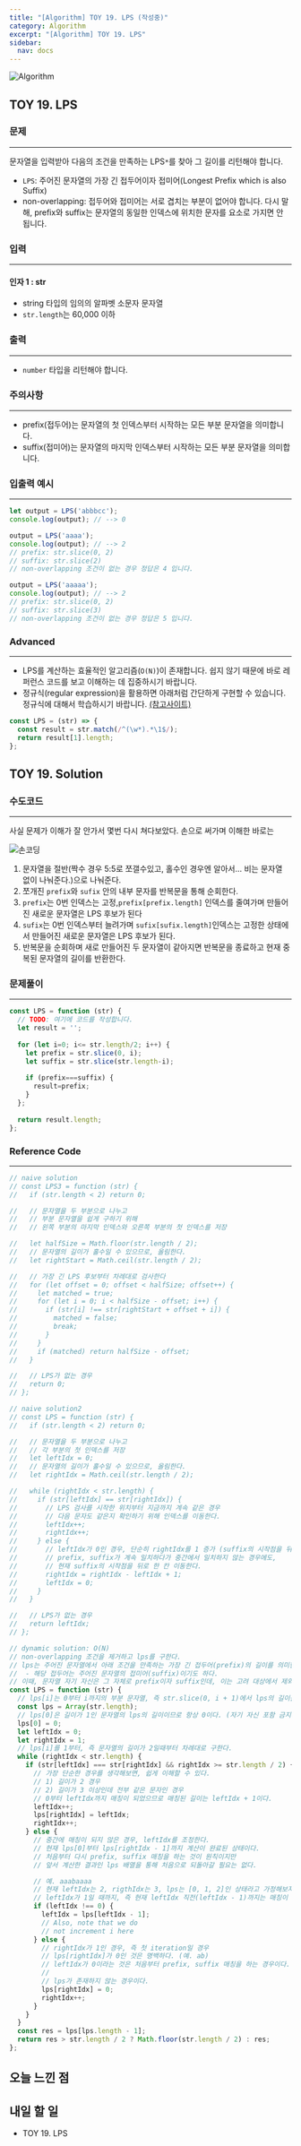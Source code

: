 ```yaml
---
title: "[Algorithm] TOY 19. LPS (작성중)"
category: Algorithm
excerpt: "[Algorithm] TOY 19. LPS"
sidebar:
  nav: docs
---
```


![Algorithm](https://user-images.githubusercontent.com/83164003/131701318-f0ff36c4-1fcc-4f21-b978-18a9d8ec3386.jpg)
## TOY 19. LPS
### 문제
---
문자열을 입력받아 다음의 조건을 만족하는 LPS`*`를 찾아 그 길이를 리턴해야 합니다.

- `LPS`: 주어진 문자열의 가장 긴 접두어이자 접미어(Longest Prefix which is also Suffix)
- non-overlapping: 접두어와 접미어는 서로 겹치는 부분이 없어야 합니다. 다시 말해, prefix와 suffix는 문자열의 동일한 인덱스에 위치한 문자를 요소로 가지면 안 됩니다.


### 입력
---
#### 인자 1 : str
- string 타입의 임의의 알파벳 소문자 문자열
- `str.length`는 60,000 이하

### 출력
---
- `number` 타입을 리턴해야 합니다.

### 주의사항
---
- prefix(접두어)는 문자열의 첫 인덱스부터 시작하는 모든 부분 문자열을 의미합니다.
- suffix(접미어)는 문자열의 마지막 인덱스부터 시작하는 모든 부분 문자열을 의미합니다.

### 입출력 예시
---
```javascript
let output = LPS('abbbcc');
console.log(output); // --> 0

output = LPS('aaaa');
console.log(output); // --> 2
// prefix: str.slice(0, 2)
// suffix: str.slice(2)
// non-overlapping 조건이 없는 경우 정답은 4 입니다.

output = LPS('aaaaa');
console.log(output); // --> 2
// prefix: str.slice(0, 2)
// suffix: str.slice(3)
// non-overlapping 조건이 없는 경우 정답은 5 입니다.
```

### Advanced
---
- LPS를 계산하는 효율적인 알고리즘(`O(N)`)이 존재합니다. 쉽지 않기 때문에 바로 레퍼런스 코드를 보고 이해하는 데 집중하시기 바랍니다.
- 정규식(regular expression)을 활용하면 아래처럼 간단하게 구현할 수 있습니다. 정규식에 대해서 학습하시기 바랍니다. <a href="https://regexr.com/" target="_blank">(참고사이트)</a>

```javascript
const LPS = (str) => {
  const result = str.match(/^(\w*).*\1$/);
  return result[1].length;
};
```

## TOY 19. Solution
### 수도코드
---
사실 문제가 이해가 잘 안가서 몇번 다시 쳐다보았다. 
손으로 써가며 이해한 바로는

![손코딩](https://user-images.githubusercontent.com/83164003/133775557-73296f0c-37e8-43b6-ae64-0aba0d96ac2e.jpg)

1. 문자열을 절반(짝수 경우 5:5로 쪼갤수있고, 홀수인 경우엔 알아서... 비는 문자열 없이 나눠준다.)으로 나눠준다.
2. 쪼개진 `prefix`와 `sufix` 안의 내부 문자를 반복문을 통해 순회한다.
3. `prefix`는 0번 인덱스는 고정,`prefix[prefix.length]` 인덱스를 줄여가며 만들어진 새로운 문자열은 LPS 후보가 된다
4. `sufix`는 0번 인덱스부터 늘려가며 `sufix[sufix.length]`인덱스는 고정한 상태에서 만들어진 새로운 문자열은 LPS 후보가 된다.
5. 반복문을 순회하며 새로 만들어진 두 문자열이 같아지면 반복문을 종료하고 현재 중복된 문자열의 길이를 반환한다.
### 문제풀이
---
```javascript 
const LPS = function (str) {
  // TODO: 여기에 코드를 작성합니다.
  let result = '';
  
  for (let i=0; i<= str.length/2; i++) {
    let prefix = str.slice(0, i);
    let suffix = str.slice(str.length-i);
    
    if (prefix===suffix) {
      result=prefix;
    }
  };
  
  return result.length;
};
```
### Reference Code
---
```javascript
// naive solution
// const LPS3 = function (str) {
//   if (str.length < 2) return 0;

//   // 문자열을 두 부분으로 나누고
//   // 부분 문자열을 쉽게 구하기 위해
//   // 왼쪽 부분의 마지막 인덱스와 오른쪽 부분의 첫 인덱스를 저장

//   let halfSize = Math.floor(str.length / 2);
//   // 문자열의 길이가 홀수일 수 있으므로, 올림한다.
//   let rightStart = Math.ceil(str.length / 2);

//   // 가장 긴 LPS 후보부터 차례대로 검사한다
//   for (let offset = 0; offset < halfSize; offset++) {
//     let matched = true;
//     for (let i = 0; i < halfSize - offset; i++) {
//       if (str[i] !== str[rightStart + offset + i]) {
//         matched = false;
//         break;
//       }
//     }
//     if (matched) return halfSize - offset;
//   }

//   // LPS가 없는 경우
//   return 0;
// };

// naive solution2
// const LPS = function (str) {
//   if (str.length < 2) return 0;

//   // 문자열을 두 부분으로 나누고
//   // 각 부분의 첫 인덱스를 저장
//   let leftIdx = 0;
//   // 문자열의 길이가 홀수일 수 있으므로, 올림한다.
//   let rightIdx = Math.ceil(str.length / 2);

//   while (rightIdx < str.length) {
//     if (str[leftIdx] == str[rightIdx]) {
//       // LPS 검사를 시작한 위치부터 지금까지 계속 같은 경우
//       // 다음 문자도 같은지 확인하기 위해 인덱스를 이동한다.
//       leftIdx++;
//       rightIdx++;
//     } else {
//       // leftIdx가 0인 경우, 단순히 rightIdx를 1 증가 (suffix의 시작점을 뒤로 한 칸 이동)
//       // prefix, suffix가 계속 일치하다가 중간에서 일치하지 않는 경우에도,
//       // 현재 suffix의 시작점을 뒤로 한 칸 이동한다.
//       rightIdx = rightIdx - leftIdx + 1;
//       leftIdx = 0;
//     }
//   }

//   // LPS가 없는 경우
//   return leftIdx;
// };

// dynamic solution: O(N)
// non-overlapping 조건을 제거하고 lps를 구한다.
// lps는 주어진 문자열에서 아래 조건을 만족하는 가장 긴 접두어(prefix)의 길이를 의미한다.
//  - 해당 접두어는 주어진 문자열의 접미어(suffix)이기도 하다.
// 이때, 문자열 자기 자신은 그 자체로 prefix이자 suffix인데, 이는 고려 대상에서 제외한다.
const LPS = function (str) {
  // lps[i]는 0부터 i까지의 부분 문자열, 즉 str.slice(0, i + 1)에서 lps의 길이를 저장한다.
  const lps = Array(str.length);
  // lps[0]은 길이가 1인 문자열의 lps의 길이이므로 항상 0이다. (자기 자신 포함 금지)
  lps[0] = 0;
  let leftIdx = 0;
  let rightIdx = 1;
  // lps[i]를 1부터, 즉 문자열의 길이가 2일때부터 차례대로 구한다.
  while (rightIdx < str.length) {
    if (str[leftIdx] === str[rightIdx] && rightIdx >= str.length / 2) {
      // 가장 단순한 경우를 생각해보면, 쉽게 이해할 수 있다.
      // 1) 길이가 2 경우
      // 2) 길이가 3 이상인데 전부 같은 문자인 경우
      // 0부터 leftIdx까지 매칭이 되었으므로 매칭된 길이는 leftIdx + 1이다.
      leftIdx++;
      lps[rightIdx] = leftIdx;
      rightIdx++;
    } else {
      // 중간에 매칭이 되지 않은 경우, leftIdx를 조정한다.
      // 현재 lps[0]부터 lps[rightIdx - 1]까지 계산이 완료된 상태이다.
      // 처음부터 다시 prefix, suffix 매칭을 하는 것이 원칙이지만
      // 앞서 계산한 결과인 lps 배열을 통해 처음으로 되돌아갈 필요는 없다.

      // 예. aaabaaaa
      // 현재 leftIdx는 2, rigthIdx는 3, lps는 [0, 1, 2]인 상태라고 가정해보자.
      // leftIdx가 1일 때까지, 즉 현재 leftIdx 직전(leftIdx - 1)까지는 매칭이 되었다.
      if (leftIdx !== 0) {
        leftIdx = lps[leftIdx - 1];
        // Also, note that we do
        // not increment i here
      } else {
        // rightIdx가 1인 경우, 즉 첫 iteration일 경우
        // lps[rightIdx]가 0인 것은 명백하다. (예. ab)
        // leftIdx가 0이라는 것은 처음부터 prefix, suffix 매칭을 하는 경우이다.
        //
        // lps가 존재하지 않는 경우이다.
        lps[rightIdx] = 0;
        rightIdx++;
      }
    }
  }
  const res = lps[lps.length - 1];
  return res > str.length / 2 ? Math.floor(str.length / 2) : res;
};
```
## 오늘 느낀 점
	
## 내일 할 일
- TOY 19. LPS
